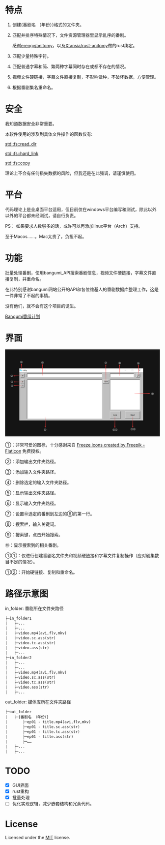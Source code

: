 # 特点

1. 创建{番剧名 （年份）}格式的文件夹。
2. 匹配并排序特殊情况下，文件资源管理器里显示乱序的番剧。
    
    感谢[erengy/anitomy](https://github.com/erengy/anitomy)，以及[Xtansia/rust-anitomy](https://github.com/Xtansia/rust-anitomy)做的rust绑定。
3. 匹配少量特殊字符。
4. 匹配普通字幕和简、繁两种字幕同时存在或都不存在的情况。
5. 视频文件硬链接，字幕文件直接复制，不影响做种，不破坏数据，方便管理。
6. 根据番剧集名重命名。

# 安全

我知道数据安全非常重要。

本软件使用的涉及到具体文件操作的函数仅有:

[std::fs::read_dir](https://doc.rust-lang.org/stable/std/fs/fn.read_dir.html)

[std::fs::hard_link](https://doc.rust-lang.org/stable/std/fs/fn.hard_link.html)

[std::fs::copy](https://doc.rust-lang.org/stable/std/fs/fn.copy.html)

理论上不会有任何损失数据的风险，但我还是在此强调，请谨慎使用。

# 平台

代码理论上是全桌面平台适用，但目前仅在windows平台编写和测试，除此以外以外的平台都未经测试，请自行负责。

PS：
如果要求人数够多的话，或许可以再添加linux平台（Arch）支持。

至于Macos……，Mac太贵了，负担不起。

# 功能

批量处理番剧，使用bangumi_API搜索番剧信息，视频文件硬链接，字幕文件直接复制，并重命名。

在此特别感谢bangumi网站公开的API和各位维基人的番剧数据库整理工作，这是一件非常了不起的事情。

没有他们，就不会有这个项目的诞生。

[Bangumi番组计划](https://bangumi.tv/)

# 界面

![GUI](.\images\GUI.png)

①：非常可爱的图标，十分感谢来自
<a href="https://www.flaticon.com/free-icons/freeze" title="freeze icons">Freeze icons created by Freepik - Flaticon</a>
免费授权。

②：添加输出文件夹路径。

③：添加输入文件夹路径。

④：删除选定的输入文件夹路径。

⑤：显示输出文件夹路径。

⑥：显示输入文件夹路径。

⑦：设置⑩选定的番剧到左边的⑥的第一行。

⑧：搜索栏，输入关键词。

⑨：搜索键，点击开始搜索。

⑩：显示搜索到的相关番剧。

①①：仅进行创建番剧名文件夹和视频硬链接和字幕文件复制操作（应对剧集数目不足的情况）。

①②：开始硬链接、复制和重命名。

# 路径示意图

in_folder:  番剧所在文件夹路径
```
├─in_folder1  
|   ├─...  
|   ├─...  
|   ├─video.mp4(avi,flv,mkv)   
|   ├─video.sc.ass(str)
|   ├─video.tc.ass(str)
|   ├─video.ass(str)
|   ├─...
├─in_folder2  
|   ├─...  
|   ├─...  
|   ├─video.mp4(avi,flv,mkv)   
|   ├─video.sc.ass(str)
|   ├─video.tc.ass(str)
|   ├─video.ass(str)
|   ├─...
```
out_folder: 媒体库所在文件夹路径
```
├─out_folder    
|   ├─{番剧名 （年份）}  
|       ├─ep01 - title.mp4(avi,flv,mkv)     
|       ├─ep01 - title.sc.ass(str)
|       ├─ep01 - title.tc.ass(str) 
|       ├─ep01 - title.ass(str)
|       ├─……
|   ├─...  
|   ├─...
```

# TODO

- [x] GUI界面
- [x] rust重构
- [x] 批量处理
- [ ] 优化实现逻辑，减少嵌套结构和冗余代码。

# License

Licensed under the [MIT](LICENSE) license.